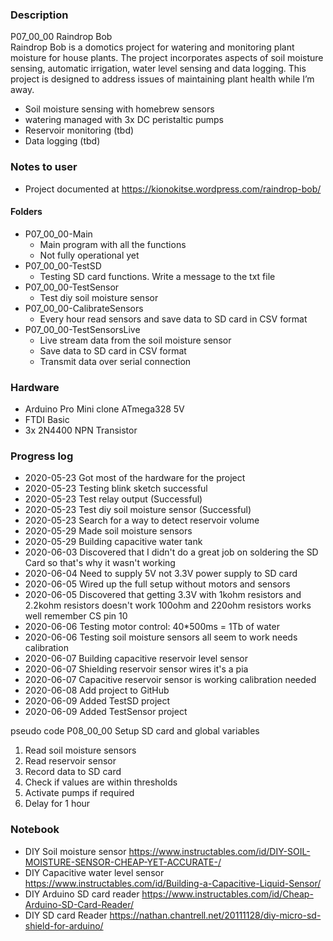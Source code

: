### Description
P07_00_00 Raindrop Bob  
Raindrop Bob is a domotics project for watering and monitoring plant moisture for house plants. The project incorporates aspects of soil moisture sensing, automatic irrigation, water level sensing and data logging. This project is designed to address issues of maintaining plant health while I’m away. 
 * Soil moisture sensing with homebrew sensors
 * watering managed with 3x DC peristaltic pumps
 * Reservoir monitoring (tbd)
 * Data logging (tbd) 

### Notes to user
 * Project documented at https://kionokitse.wordpress.com/raindrop-bob/

#### Folders
 * P07_00_00-Main
	* Main program with all the functions
	* Not fully operational yet
 * P07_00_00-TestSD
	* Testing SD card functions. Write a message to the txt file
 * P07_00_00-TestSensor
	* Test diy soil moisture sensor
 * P07_00_00-CalibrateSensors
	* Every hour read sensors and save data to SD card in CSV format	
 * P07_00_00-TestSensorsLive
	* Live stream data from the soil moisture sensor
	* Save data to SD card in CSV format
	* Transmit data over serial connection

### Hardware
 * Arduino Pro Mini clone ATmega328 5V
 * FTDI Basic
 * 3x 2N4400 NPN Transistor
 
### Progress log 
 * 2020-05-23 Got most of the hardware for the project 
 * 2020-05-23 Testing blink sketch successful
 * 2020-05-23 Test relay output (Successful) 
 * 2020-05-23 Test diy soil moisture sensor (Successful)
 * 2020-05-23 Search for a way to detect reservoir volume
 * 2020-05-29 Made soil moisture sensors
 * 2020-05-29 Building capacitive water tank
 * 2020-06-03 Discovered that I didn't do a great job on soldering the SD Card so that's why it wasn't working
 * 2020-06-04 Need to supply 5V not 3.3V power supply to SD card
 * 2020-06-05 Wired up the full setup without motors and sensors
 * 2020-06-05 Discovered that getting 3.3V with 1kohm resistors and 2.2kohm resistors doesn't work 100ohm and 220ohm resistors works well remember CS pin 10
 * 2020-06-06 Testing motor control: 40*500ms = 1Tb of water
 * 2020-06-06 Testing soil moisture sensors all seem to work needs calibration
 * 2020-06-07 Building capacitive reservoir level sensor
 * 2020-06-07 Shielding reservoir sensor wires it's a pia
 * 2020-06-07 Capacitive reservoir sensor is working calibration needed 
 * 2020-06-08 Add project to GitHub
 * 2020-06-09 Added TestSD project 
 * 2020-06-09 Added TestSensor project
 

pseudo code P08_00_00
Setup SD card and global variables
 1. Read soil moisture sensors
 1. Read reservoir sensor
 1. Record data to SD card
 1. Check if values are within thresholds
 1. Activate pumps if required
 1. Delay for 1 hour
 
### Notebook 
 * DIY Soil moisture sensor https://www.instructables.com/id/DIY-SOIL-MOISTURE-SENSOR-CHEAP-YET-ACCURATE-/
 * DIY Capacitive water level sensor https://www.instructables.com/id/Building-a-Capacitive-Liquid-Sensor/
 * DIY Arduino SD card reader https://www.instructables.com/id/Cheap-Arduino-SD-Card-Reader/
 * DIY SD card Reader https://nathan.chantrell.net/20111128/diy-micro-sd-shield-for-arduino/
 

 

